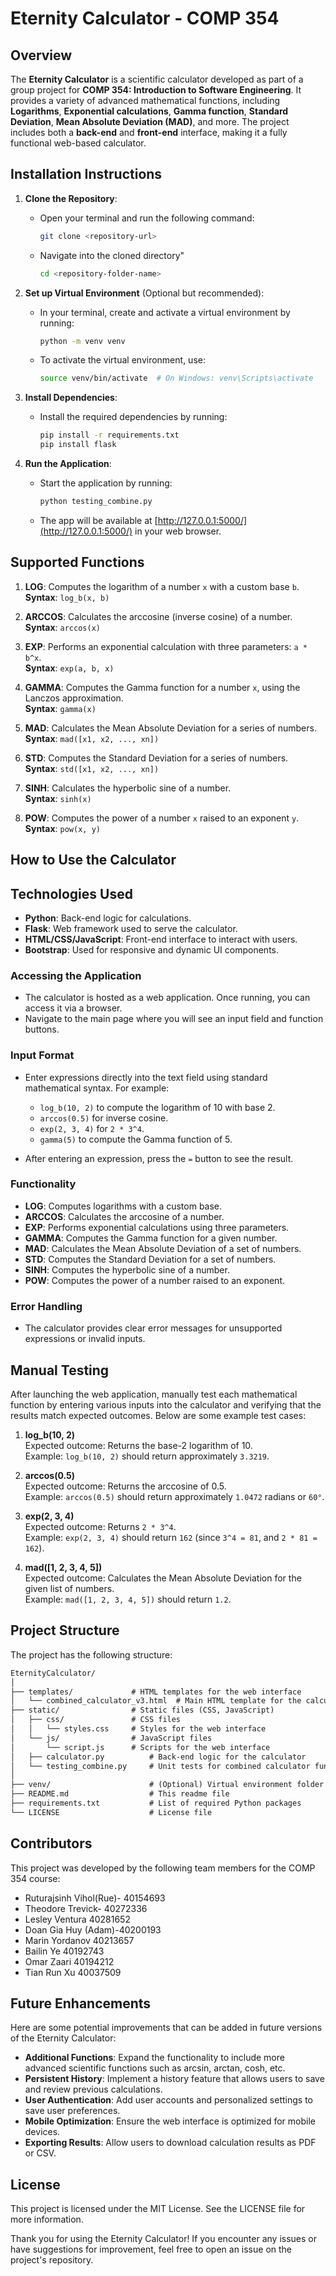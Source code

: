 # Eternity Calculator - COMP 354

## Overview

The **Eternity Calculator** is a scientific calculator developed as part of a group project for **COMP 354: Introduction to Software Engineering**. It provides a variety of advanced mathematical functions, including **Logarithms**, **Exponential calculations**, **Gamma function**, **Standard Deviation**, **Mean Absolute Deviation (MAD)**, and more. The project includes both a **back-end** and **front-end** interface, making it a fully functional web-based calculator.

## Installation Instructions

1. **Clone the Repository**:
   - Open your terminal and run the following command:
     ```bash
     git clone <repository-url>
     ```
   - Navigate into the cloned directory"
     ```bash
     cd <repository-folder-name>
     ```

2. **Set up Virtual Environment** (Optional but recommended):
   - In your terminal, create and activate a virtual environment by running:
     ```bash
     python -m venv venv
     ```
   - To activate the virtual environment, use:
     ```bash
     source venv/bin/activate  # On Windows: venv\Scripts\activate
     ```

3. **Install Dependencies**:
   - Install the required dependencies by running:
     ```bash
     pip install -r requirements.txt
     pip install flask
     ```

4. **Run the Application**:
   - Start the application by running:
     ```bash
     python testing_combine.py
     ```

   - The app will be available at [http://127.0.0.1:5000/](http://127.0.0.1:5000/) in your web browser.
## Supported Functions

1. **LOG**: Computes the logarithm of a number `x` with a custom base `b`.  
   **Syntax**: `log_b(x, b)`

2. **ARCCOS**: Calculates the arccosine (inverse cosine) of a number.  
   **Syntax**: `arccos(x)`

3. **EXP**: Performs an exponential calculation with three parameters: `a * b^x`.  
   **Syntax**: `exp(a, b, x)`

4. **GAMMA**: Computes the Gamma function for a number `x`, using the Lanczos approximation.  
   **Syntax**: `gamma(x)`

5. **MAD**: Calculates the Mean Absolute Deviation for a series of numbers.  
   **Syntax**: `mad([x1, x2, ..., xn])`

6. **STD**: Computes the Standard Deviation for a series of numbers.  
   **Syntax**: `std([x1, x2, ..., xn])`

7. **SINH**: Calculates the hyperbolic sine of a number.  
   **Syntax**: `sinh(x)`

8. **POW**: Computes the power of a number `x` raised to an exponent `y`.  
   **Syntax**: `pow(x, y)`

## How to Use the Calculator

## Technologies Used

- **Python**: Back-end logic for calculations.
- **Flask**: Web framework used to serve the calculator.
- **HTML/CSS/JavaScript**: Front-end interface to interact with users.
- **Bootstrap**: Used for responsive and dynamic UI components.

### Accessing the Application

- The calculator is hosted as a web application. Once running, you can access it via a browser. 
- Navigate to the main page where you will see an input field and function buttons.

### Input Format

- Enter expressions directly into the text field using standard mathematical syntax. For example:
  - `log_b(10, 2)` to compute the logarithm of 10 with base 2.  
  - `arccos(0.5)` for inverse cosine.  
  - `exp(2, 3, 4)` for `2 * 3^4`.  
  - `gamma(5)` to compute the Gamma function of 5.

- After entering an expression, press the `=` button to see the result.

### Functionality

- **LOG**: Computes logarithms with a custom base.
- **ARCCOS**: Calculates the arccosine of a number.
- **EXP**: Performs exponential calculations using three parameters.
- **GAMMA**: Computes the Gamma function for a given number.
- **MAD**: Calculates the Mean Absolute Deviation of a set of numbers.
- **STD**: Computes the Standard Deviation for a set of numbers.
- **SINH**: Computes the hyperbolic sine of a number.
- **POW**: Computes the power of a number raised to an exponent.

### Error Handling

- The calculator provides clear error messages for unsupported expressions or invalid inputs.
  
## Manual Testing

After launching the web application, manually test each mathematical function by entering various inputs into the calculator and verifying that the results match expected outcomes. Below are some example test cases:

1. **log_b(10, 2)**  
   Expected outcome: Returns the base-2 logarithm of 10.  
   Example: `log_b(10, 2)` should return approximately `3.3219`.

2. **arccos(0.5)**  
   Expected outcome: Returns the arccosine of 0.5.  
   Example: `arccos(0.5)` should return approximately `1.0472` radians or `60°`.

3. **exp(2, 3, 4)**  
   Expected outcome: Returns `2 * 3^4`.  
   Example: `exp(2, 3, 4)` should return `162` (since `3^4 = 81`, and `2 * 81 = 162`).

4. **mad([1, 2, 3, 4, 5])**  
   Expected outcome: Calculates the Mean Absolute Deviation for the given list of numbers.  
   Example: `mad([1, 2, 3, 4, 5])` should return `1.2`.


## Project Structure

The project has the following structure:


```md
EternityCalculator/
│
├── templates/             # HTML templates for the web interface
│   └── combined_calculator_v3.html  # Main HTML template for the calculator
├── static/                # Static files (CSS, JavaScript)
│   ├── css/               # CSS files
│   │   └── styles.css     # Styles for the web interface
│   └── js/                # JavaScript files
│       └── script.js      # Scripts for the web interface
│   ├── calculator.py          # Back-end logic for the calculator
│   └── testing_combine.py     # Unit tests for combined calculator functionality
│
├── venv/                      # (Optional) Virtual environment folder
├── README.md                  # This readme file
├── requirements.txt           # List of required Python packages
└── LICENSE                    # License file
```

## Contributors

This project was developed by the following team members for the COMP 354 course:

- Ruturajsinh Vihol(Rue)- 40154693
- Theodore Trevick- 40272336
- Lesley Ventura 40281652
- Doan Gia Huy (Adam)-40200193
- Marin Yordanov 40213657
- Bailin Ye 40192743
- Omar Zaari 40194212
- Tian Run Xu 40037509


## Future Enhancements

Here are some potential improvements that can be added in future versions of the Eternity Calculator:

- **Additional Functions**: Expand the functionality to include more advanced scientific functions such as arcsin, arctan, cosh, etc.
- **Persistent History**: Implement a history feature that allows users to save and review previous calculations.
- **User Authentication**: Add user accounts and personalized settings to save user preferences.
- **Mobile Optimization**: Ensure the web interface is optimized for mobile devices.
- **Exporting Results**: Allow users to download calculation results as PDF or CSV.

## License

This project is licensed under the MIT License. See the LICENSE file for more information.

Thank you for using the Eternity Calculator! If you encounter any issues or have suggestions for improvement, feel free to open an issue on the project's repository.
